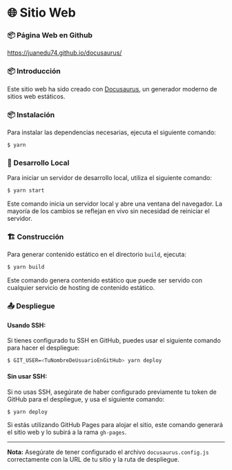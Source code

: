 # 🌐 Sitio Web

### 📦 Página Web en Github

https://juanedu74.github.io/docusaurus/

### 📦 Introducción

Este sitio web ha sido creado con [Docusaurus](https://docusaurus.io/), un generador moderno de sitios web estáticos.

### 📦 Instalación

Para instalar las dependencias necesarias, ejecuta el siguiente comando:

```bash
$ yarn
```

### 🚀 Desarrollo Local

Para iniciar un servidor de desarrollo local, utiliza el siguiente comando:

```bash
$ yarn start
```

Este comando inicia un servidor local y abre una ventana del navegador. La mayoría de los cambios se reflejan en vivo sin necesidad de reiniciar el servidor.

### 🏗️ Construcción

Para generar contenido estático en el directorio `build`, ejecuta:

```bash
$ yarn build
```

Este comando genera contenido estático que puede ser servido con cualquier servicio de hosting de contenido estático.

### 📤 Despliegue

#### Usando SSH:
Si tienes configurado tu SSH en GitHub, puedes usar el siguiente comando para hacer el despliegue:

```bash
$ GIT_USER=<TuNombreDeUsuarioEnGitHub> yarn deploy
```

#### Sin usar SSH:
Si no usas SSH, asegúrate de haber configurado previamente tu token de GitHub para el despliegue, y usa el siguiente comando:

```bash
$ yarn deploy
```

Si estás utilizando GitHub Pages para alojar el sitio, este comando generará el sitio web y lo subirá a la rama `gh-pages`.

---

**Nota:** Asegúrate de tener configurado el archivo `docusaurus.config.js` correctamente con la URL de tu sitio y la ruta de despliegue.
```